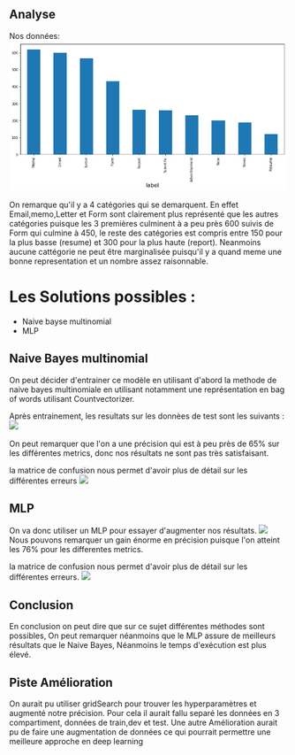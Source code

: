 ## Analyse 

Nos données:
![](./1.png)

  
On remarque qu'il y a 4 catégories qui se demarquent. En effet Email,memo,Letter et Form sont clairement plus représenté que les autres catégories puisque les 3 premières culminent à a peu près 600 suivis de Form qui culmine à 450, le reste des catégories est compris entre 150 pour la plus basse (resume) et 300 pour la plus haute (report). Neanmoins aucune cattégorie ne peut être marginalisée puisqu'il y a quand meme une bonne representation et un nombre assez raisonnable.

# Les  Solutions possibles  :

*  Naive bayse multinomial
* MLP

## Naive Bayes multinomial
On peut décider d'entrainer ce modèle en utilisant d'abord la methode de naive bayes multinomiale en utilisant notamment une représentation en bag of words utilisant Countvectorizer.

Après entrainement, les resultats sur les donnèes de test sont les suivants :
![](./2)

On peut remarquer que l'on a une précision qui est à peu près de 65% sur les différentes metrics, donc nos résultats ne sont pas très satisfaisant.

la matrice de confusion nous permet d'avoir plus de détail sur les différentes erreurs
![](./3)

## MLP

On va donc utiliser un MLP pour essayer d'augmenter nos résultats.
![](./4)
Nous pouvons remarquer un gain énorme en précision puisque l'on atteint les 76% pour les differentes metrics.

la matrice de confusion nous permet d'avoir plus de détail sur les différentes erreurs.
![](./5)

## Conclusion

En conclusion on peut dire que sur ce sujet différentes méthodes sont possibles, 
On peut remarquer néanmoins que le MLP assure de meilleurs résultats que le Naive Bayes, Néanmoins le temps d'exécution est plus élevé.

## Piste Amélioration 

On aurait pu utiliser gridSearch pour trouver les hyperparamètres et augmenté notre précision. Pour cela il aurait fallu separé les données en 3 compartiment, données de train,dev et test.
Une autre Amélioration aurait pu de faire une augmentation de données ce qui pourrait permettre une meilleure approche en deep learning